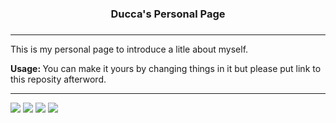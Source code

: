 <div align="center">
    <h3> <strong> Ducca's Personal Page </strong> <h3>
</div>

<hr>

<div align="left">
    <p> This is my personal page to introduce a litle about myself. </p>
    <strong> Usage: </strong> You can make it yours by changing things in it but please put link to this reposity afterword.
</div>

<hr>

<p align="left">
    <img src="https://img.shields.io/github/last-commit/caodoc/caodoc.github.io?style=for-the-badge">
    <img src="https://img.shields.io/github/commit-activity/m/caodoc/caodoc.github.io?style=for-the-badge">
    <img src="https://img.shields.io/github/stars/caodoc/caodoc.github.io?style=for-the-badge">
    <img src="https://img.shields.io/github/repo-size/caodoc/caodoc.github.io?style=for-the-badge">
</p>